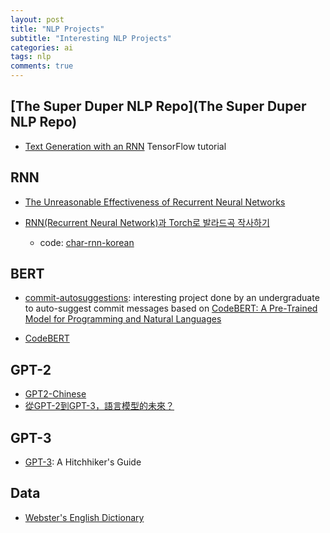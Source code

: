 ```yaml
---
layout: post
title: "NLP Projects"
subtitle: "Interesting NLP Projects"
categories: ai
tags: nlp
comments: true
---
```

## [The Super Duper NLP Repo](The Super Duper NLP Repo)
* [Text Generation with an RNN](https://colab.research.google.com/github/tensorflow/docs/blob/master/site/en/tutorials/text/text_generation.ipynb)
TensorFlow tutorial

## RNN
* [The Unreasonable Effectiveness of Recurrent Neural Networks](http://karpathy.github.io/2015/05/21/rnn-effectiveness/)

* [RNN(Recurrent Neural Network)과 Torch로 발라드곡 작사하기](https://www.popit.kr/rnnrecurrent-neural-network%EA%B3%BC-torch%EB%A1%9C-%EB%B0%9C%EB%9D%BC%EB%93%9C%EA%B3%A1-%EC%9E%91%EC%82%AC%ED%95%98%EA%B8%B0/)
  * code: [char-rnn-korean](https://github.com/socurites/char-rnn-korean)

## BERT
* [commit-autosuggestions](https://github.com/graykode/commit-autosuggestions):
interesting project done by an undergraduate to auto-suggest commit messages based on
[CodeBERT: A Pre-Trained Model for Programming and Natural Languages](https://arxiv.org/pdf/2002.08155.pdf)

* [CodeBERT](https://github.com/microsoft/CodeBERT)

## GPT-2
* [GPT2-Chinese](https://github.com/Morizeyao/GPT2-Chinese)
* [從GPT-2到GPT-3，語言模型的未來？](https://edge.aif.tw/chinese-text-generation-using-gpt-2-and-an-overview-of-gpt-3/)

## GPT-3
* [GPT-3](https://lambdalabs.com/blog/gpt-3/&usg=ALkJrhjlCw44JFGy0Da2gRQCN-WAeCn-fA):
A Hitchhiker's Guide

## Data
* [Webster's English Dictionary](https://github.com/ubershmekel/WebstersEnglishDictionary)

